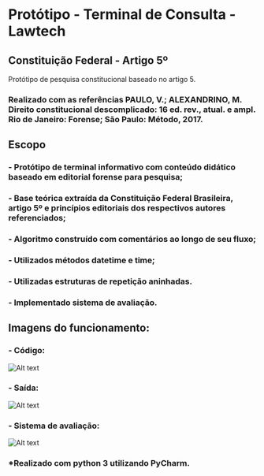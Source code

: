 # Protótipo - Terminal de Consulta - Lawtech
## Constituição Federal - Artigo 5º
Protótipo de pesquisa constitucional baseado no artigo 5.

### Realizado com as referências PAULO, V.; ALEXANDRINO, M. Direito constitucional descomplicado: 16 ed. rev., atual. e ampl. Rio de Janeiro: Forense; São Paulo: Método, 2017.

## Escopo

### - Protótipo de terminal informativo com conteúdo didático baseado em editorial forense para pesquisa;
### - Base teórica extraída da Constituição Federal Brasileira, artigo 5º e princípios editoriais dos respectivos autores referenciados;
### - Algoritmo construído com comentários ao longo de seu fluxo;
### - Utilizados métodos datetime e time;
### - Utilizadas estruturas de repetição aninhadas.
### - Implementado sistema de avaliação.

## Imagens do funcionamento:
### - Código:
![ Alt text](https://i.imgur.com/JG1JYKR.gif)
### - Saída:
![ Alt text](https://i.imgur.com/1Ny2pk4.gif)
### - Sistema de avaliação:
![ Alt text](https://i.imgur.com/6pJe1Jn.gif)
### *Realizado com python 3 utilizando PyCharm.
